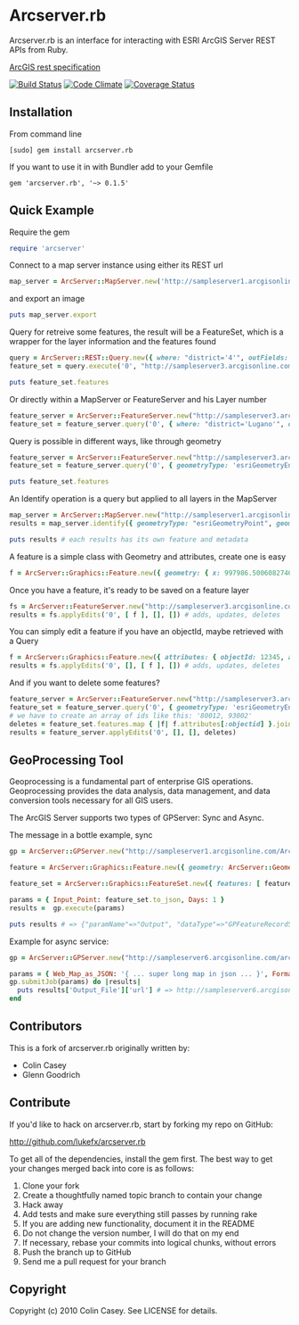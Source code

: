 # Arcserver.rb

Arcserver.rb is an interface for interacting with ESRI ArcGIS Server  REST APIs from Ruby.

[ArcGIS rest specification](http://www.esri.com/library/whitepapers/pdfs/geoservices-rest-spec.pdf)

[![Build Status](https://travis-ci.org/lukefx/arcserver.rb.png?branch=master)](https://travis-ci.org/lukefx/arcserver.rb)
[![Code Climate](https://codeclimate.com/github/lukefx/arcserver.rb.png)](https://codeclimate.com/github/lukefx/arcserver.rb)
[![Coverage Status](https://coveralls.io/repos/lukefx/arcserver.rb/badge.png?branch=master)](https://coveralls.io/r/lukefx/arcserver.rb?branch=master)


## Installation

From command line

    [sudo] gem install arcserver.rb

If you want to use it in with Bundler add to your Gemfile

    gem 'arcserver.rb', '~> 0.1.5'

## Quick Example

Require the gem

```ruby
require 'arcserver'
```

Connect to a map server instance using either its REST url

```ruby
map_server = ArcServer::MapServer.new('http://sampleserver1.arcgisonline.com/ArcGIS/services/Portland/ESRI_LandBase_WebMercator/MapServer')
```

and export an image

```ruby
puts map_server.export
```

Query for retreive some features, the result will be a FeatureSet, which is a wrapper for the layer information and the features found

```ruby
query = ArcServer::REST::Query.new({ where: "district='4'", outFields: "*" })
feature_set = query.execute('0', "http://sampleserver3.arcgisonline.com/ArcGIS/rest/services/SanFrancisco/311Incidents/FeatureServer")

puts feature_set.features
```

Or directly within a MapServer or FeatureServer and his Layer number

```ruby
feature_server = ArcServer::FeatureServer.new("http://sampleserver3.arcgisonline.com/ArcGIS/rest/services/SanFrancisco/311Incidents/FeatureServer")
feature_set = feature_server.query('0', { where: "district='Lugano'", outFields: "*" })
```

Query is possible in different ways, like through geometry

```ruby
feature_server = ArcServer::FeatureServer.new("http://sampleserver3.arcgisonline.com/ArcGIS/rest/services/SanFrancisco/311Incidents/FeatureServer")
feature_set = feature_server.query('0', { geometryType: 'esriGeometryEnvelope', geometry: '{"xmin":997878.8354556253,"ymin":5783588.635939264,"xmax":998147.5593831083,"ymax":5783767.785224252,"spatialReference":{"wkid":102100}}', outFields: "*", inSR: 102100, outSR: 102100 })

puts feature_set.features
```

An Identify operation is a query but applied to all layers in the MapServer

```ruby
map_server = ArcServer::MapServer.new("http://sampleserver1.arcgisonline.com/ArcGIS/rest/services/Specialty/ESRI_StateCityHighway_USA/MapServer")
results = map_server.identify({ geometryType: "esriGeometryPoint", geometry: "-120,40", tolerance: "10", mapExtent: "-119,38,-121,41", imageDisplay: "400,300,96" })

puts results # each results has its own feature and metadata
```

A feature is a simple class with Geometry and attributes, create one is easy

```ruby
f = ArcServer::Graphics::Feature.new({ geometry: { x: 997986.5006082746, y: 5783631.06234916, spatialReference: { wkid: 102100 }}, attributes: {status:1,req_id:"12345",req_type:"Graffiti Complaint – Private Property",req_date:"30.09.2013",req_time:"14:00",address:"via dei matti 0",district:"4"} })
```

Once you have a feature, it's ready to be saved on a feature layer

```ruby
fs = ArcServer::FeatureServer.new("http://sampleserver3.arcgisonline.com/ArcGIS/rest/services/SanFrancisco/311Incidents/FeatureServer")
results = fs.applyEdits('0', [ f ], [], []) # adds, updates, deletes
```

You can simply edit a feature if you have an objectId, maybe retrieved with a Query

```ruby
f = ArcServer::Graphics::Feature.new({ attributes: { objectId: 12345, address: "via dei matti 0", district: "4"} })
results = fs.applyEdits('0', [], [ f ], []) # adds, updates, deletes
```

And if you want to delete some features?

```ruby
feature_server = ArcServer::FeatureServer.new("http://sampleserver3.arcgisonline.com/ArcGIS/rest/services/SanFrancisco/311Incidents/FeatureServer")
feature_set = feature_server.query('0', { geometryType: 'esriGeometryEnvelope', geometry: '{"xmin":997878.8354556253,"ymin":5783588.635939264,"xmax":998147.5593831083,"ymax":5783767.785224252,"spatialReference":{"wkid":102100}}', outFields: "*", inSR: 102100, outSR: 102100 })
# we have to create an array of ids like this: '80012, 93002'
deletes = feature_set.features.map { |f| f.attributes[:objectid] }.join(',')
results = feature_server.applyEdits('0', [], [], deletes)
```

## GeoProcessing Tool

Geoprocessing is a fundamental part of enterprise GIS operations. Geoprocessing provides the data analysis, data management, and data conversion tools necessary for all GIS users.

The ArcGIS Server supports two types of GPServer: Sync and Async.

The message in a bottle example, sync

```ruby
gp = ArcServer::GPServer.new("http://sampleserver1.arcgisonline.com/ArcGIS/rest/services/Specialty/ESRI_Currents_World/GPServer/MessageInABottle")

feature = ArcServer::Graphics::Feature.new({ geometry: ArcServer::Geometry::Point.new({ x: -76.2890625, y: 35.859375, spatialReference: { wkid: 4326 } }) })

feature_set = ArcServer::Graphics::FeatureSet.new({ features: [ feature ] })

params = { Input_Point: feature_set.to_json, Days: 1 }
results =  gp.execute(params)

puts results # => {"paramName"=>"Output", "dataType"=>"GPFeatureRecordSetLayer", "value"=>{"geometryType"=>"esriGeometryPolyline", "spatialReference"=>{"wkid"=>4326}, "features"=>[{"attributes"=>{"FID"=>1, "FNODE_"=>0, "Shape_Length"=>0.19891537566450523}, "geometry"=>{"paths"=>[[[-76.2890625, 35.859375], [-76.09141540527344, 35.88180160522461]]]}}], "exceededTransferLimit"=>false}}
```

Example for async service:

```ruby
gp = ArcServer::GPServer.new("http://sampleserver6.arcgisonline.com/arcgis/rest/services/Utilities/PrintingTools/GPServer/Export%20Web%20Map%20Task")

params = { Web_Map_as_JSON: '{ ... super long map in json ... }', Format: 'JPG', Layout_Template: 'MAP_ONLY' }
gp.submitJob(params) do |results|
  puts results['Output_File']['url'] # => http://sampleserver6.arcgisonline.com ... /map.jpg
end
```

## Contributors

This is a fork of arcserver.rb originally written by:

* Colin Casey
* Glenn Goodrich

## Contribute

If you'd like to hack on arcserver.rb, start by forking my repo on GitHub:

  http://github.com/lukefx/arcserver.rb

To get all of the dependencies, install the gem first. The best way to get your changes merged back into core is as follows:

1. Clone your fork
2. Create a thoughtfully named topic branch to contain your change
3. Hack away
4. Add tests and make sure everything still passes by running rake
5. If you are adding new functionality, document it in the README
6. Do not change the version number, I will do that on my end
7. If necessary, rebase your commits into logical chunks, without errors
8. Push the branch up to GitHub
9. Send me a pull request for your branch

## Copyright

Copyright (c) 2010 Colin Casey. See LICENSE for details.
